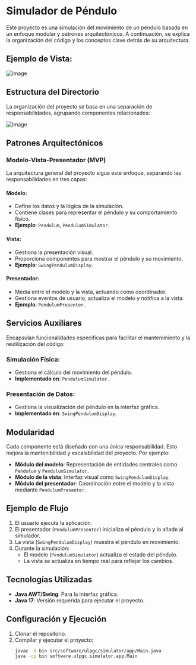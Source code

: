 # Simulador de Péndulo

Este proyecto es una simulación del movimiento de un péndulo basada en un enfoque modular y patrones arquitectónicos. A continuación, se explica la organización del código y los conceptos clave detrás de su arquitectura.

## Ejemplo de Vista:  

![image](https://github.com/user-attachments/assets/c6746a87-947c-428c-8b10-2b7e1824cc1a)  

## Estructura del Directorio
La organización del proyecto se basa en una separación de responsabilidades, agrupando componentes relacionados:  

![image](https://github.com/user-attachments/assets/36cc46ab-4308-4b3c-89b7-ac9dac30c0d4)  

## Patrones Arquitectónicos

### Modelo-Vista-Presentador (MVP)
La arquitectura general del proyecto sigue este enfoque, separando las responsabilidades en tres capas:

#### Modelo:
- Define los datos y la lógica de la simulación.
- Contiene clases para representar el péndulo y su comportamiento físico.
- **Ejemplo**: `Pendulum`, `PendulumSimulator`.

#### Vista:
- Gestiona la presentación visual.
- Proporciona componentes para mostrar el péndulo y su movimiento.
- **Ejemplo**: `SwingPendulumDisplay`.

#### Presentador:
- Media entre el modelo y la vista, actuando como coordinador.
- Gestiona eventos de usuario, actualiza el modelo y notifica a la vista.
- **Ejemplo**: `PendulumPresenter`.

## Servicios Auxiliares
Encapsulan funcionalidades específicas para facilitar el mantenimiento y la reutilización del código:

### Simulación Física:
- Gestiona el cálculo del movimiento del péndulo.
- **Implementado en**: `PendulumSimulator`.

### Presentación de Datos:
- Gestiona la visualización del péndulo en la interfaz gráfica.
- **Implementado en**: `SwingPendulumDisplay`.

## Modularidad
Cada componente está diseñado con una única responsabilidad. Esto mejora la mantenibilidad y escalabilidad del proyecto. Por ejemplo:

- **Módulo del modelo**: Representación de entidades centrales como `Pendulum` y `PendulumSimulator`.
- **Módulo de la vista**: Interfaz visual como `SwingPendulumDisplay`.
- **Módulo del presentador**: Coordinación entre el modelo y la vista mediante `PendulumPresenter`.

## Ejemplo de Flujo
1. El usuario ejecuta la aplicación.
2. El presentador (`PendulumPresenter`) inicializa el péndulo y lo añade al simulador.
3. La vista (`SwingPendulumDisplay`) muestra el péndulo en movimiento.
4. Durante la simulación:
   - El modelo (`PendulumSimulator`) actualiza el estado del péndulo.
   - La vista se actualiza en tiempo real para reflejar los cambios.

## Tecnologías Utilizadas
- **Java AWT/Swing**: Para la interfaz gráfica.
- **Java 17**: Versión requerida para ejecutar el proyecto.

## Configuración y Ejecución
1. Clonar el repositorio.
2. Compilar y ejecutar el proyecto:
   ```bash
   javac -d bin src/software/ulpgc/simulator/app/Main.java
   java -cp bin software.ulpgc.simulator.app.Main
